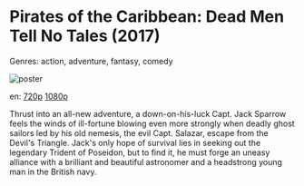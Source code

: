 # Pirates of the Caribbean: Dead Men Tell No Tales (2017)

Genres: action, adventure, fantasy, comedy

![poster](http://image.tmdb.org/t/p/w500/xbpSDU3p7YUGlu9Mr6Egg2Vweto.jpg)

en:
  [720p](magnet:?xt=urn:btih:36FDA3A596D905103529251503F0A5CF24290551&tr=udp://glotorrents.pw:6969/announce&tr=udp://tracker.opentrackr.org:1337/announce&tr=udp://torrent.gresille.org:80/announce&tr=udp://tracker.openbittorrent.com:80&tr=udp://tracker.coppersurfer.tk:6969&tr=udp://tracker.leechers-paradise.org:6969&tr=udp://p4p.arenabg.ch:1337&tr=udp://tracker.internetwarriors.net:1337)
  [1080p](magnet:?xt=urn:btih:9549456AB002511EFF145D2DE73A1F1B6AE6115B&tr=udp://glotorrents.pw:6969/announce&tr=udp://tracker.opentrackr.org:1337/announce&tr=udp://torrent.gresille.org:80/announce&tr=udp://tracker.openbittorrent.com:80&tr=udp://tracker.coppersurfer.tk:6969&tr=udp://tracker.leechers-paradise.org:6969&tr=udp://p4p.arenabg.ch:1337&tr=udp://tracker.internetwarriors.net:1337)
  


Thrust into an all-new adventure, a down-on-his-luck Capt. Jack Sparrow feels the winds of ill-fortune blowing even more strongly when deadly ghost sailors led by his old nemesis, the evil Capt. Salazar, escape from the Devil's Triangle. Jack's only hope of survival lies in seeking out the legendary Trident of Poseidon, but to find it, he must forge an uneasy alliance with a brilliant and beautiful astronomer and a headstrong young man in the British navy.
